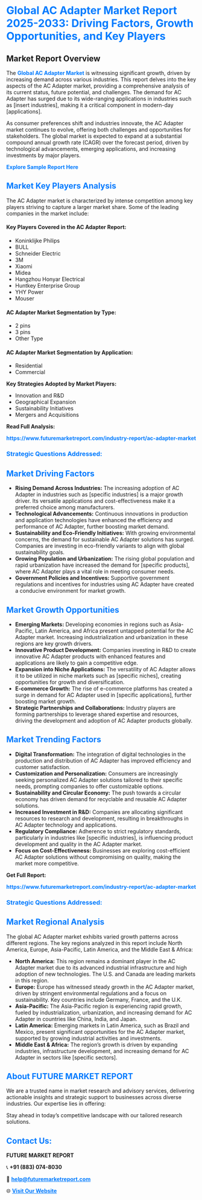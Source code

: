 <h1 style="color: #007BFF;">Global AC Adapter Market Report 2025-2033: Driving Factors, Growth Opportunities, and Key Players</h1>

<section id="overview">
<h2>Market Report Overview</h2>
<p>The <a href="https://www.futuremarketreport.com/industry-report/ac-adapter-market" style="color: #007BFF; text-decoration: none;"><strong>Global AC Adapter Market</strong></a> is witnessing significant growth, driven by increasing demand across various industries. This report delves into the key aspects of the AC Adapter market, providing a comprehensive analysis of its current status, future potential, and challenges. The demand for AC Adapter has surged due to its wide-ranging applications in industries such as [insert industries], making it a critical component in modern-day [applications].</p>
<p>As consumer preferences shift and industries innovate, the AC Adapter market continues to evolve, offering both challenges and opportunities for stakeholders. The global market is expected to expand at a substantial compound annual growth rate (CAGR) over the forecast period, driven by technological advancements, emerging applications, and increasing investments by major players.</p>
</section>

<section id="overview">
<p><a href="https://www.futuremarketreport.com/request-sample/reportId=62350" style="color: #007BFF; text-decoration: none;"><strong>Explore Sample Report Here</strong></a></p>
</section>

<section id="key-players">
<h2 style="color: #007BFF;">Market Key Players Analysis</h2>
<p>The AC Adapter market is characterized by intense competition among key players striving to capture a larger market share. Some of the leading companies in the market include:</p>
<h4>Key Players Covered in the AC Adapter Report:</h4>
<ul><li>Koninklijke Philips</li><li>BULL</li><li>Schneider Electric</li><li>3M</li><li>Xiaomi</li><li>Midea</li><li>Hangzhou Honyar Electrical</li><li>Huntkey Enterprise Group</li><li>YHY Power</li><li>Mouser</li></ul>
<h4>AC Adapter Market Segmentation by Type:</h4>
<ul><li>2 pins</li><li>3 pins</li><li>Other Type</li></ul>

<h4>AC Adapter Market Segmentation by Application:</h4>
<ul><li>Residential</li><li>Commercial</li></ul>
<p><strong>Key Strategies Adopted by Market Players:</strong></p>
<ul>
<li>Innovation and R&D</li>
<li>Geographical Expansion</li>
<li>Sustainability Initiatives</li>
<li>Mergers and Acquisitions</li>
</ul>
</section>

<section>
<p><strong>Read Full Analysis: </strong></p><a href="https://www.futuremarketreport.com/industry-report/ac-adapter-market" style="color: #007BFF; text-decoration: none;"><strong>https://www.futuremarketreport.com/industry-report/ac-adapter-market</strong></a>
<h3 style="color: #007BFF;">Strategic Questions Addressed:</h3>
</section>

<section id="driving-factors">
<h2 style="color: #007BFF;">Market Driving Factors</h2>
<ul>
<li><strong>Rising Demand Across Industries:</strong> The increasing adoption of AC Adapter in industries such as [specific industries] is a major growth driver. Its versatile applications and cost-effectiveness make it a preferred choice among manufacturers.</li>
<li><strong>Technological Advancements:</strong> Continuous innovations in production and application technologies have enhanced the efficiency and performance of AC Adapter, further boosting market demand.</li>
<li><strong>Sustainability and Eco-Friendly Initiatives:</strong> With growing environmental concerns, the demand for sustainable AC Adapter solutions has surged. Companies are investing in eco-friendly variants to align with global sustainability goals.</li>
<li><strong>Growing Population and Urbanization:</strong> The rising global population and rapid urbanization have increased the demand for [specific products], where AC Adapter plays a vital role in meeting consumer needs.</li>
<li><strong>Government Policies and Incentives:</strong> Supportive government regulations and incentives for industries using AC Adapter have created a conducive environment for market growth.</li>
</ul>
</section>

<section id="growth-opportunities">
<h2 style="color: #007BFF;">Market Growth Opportunities</h2>
<ul>
<li><strong>Emerging Markets:</strong> Developing economies in regions such as Asia-Pacific, Latin America, and Africa present untapped potential for the AC Adapter market. Increasing industrialization and urbanization in these regions are key growth drivers.</li>
<li><strong>Innovative Product Development:</strong> Companies investing in R&D to create innovative AC Adapter products with enhanced features and applications are likely to gain a competitive edge.</li>
<li><strong>Expansion into Niche Applications:</strong> The versatility of AC Adapter allows it to be utilized in niche markets such as [specific niches], creating opportunities for growth and diversification.</li>
<li><strong>E-commerce Growth:</strong> The rise of e-commerce platforms has created a surge in demand for AC Adapter used in [specific applications], further boosting market growth.</li>
<li><strong>Strategic Partnerships and Collaborations:</strong> Industry players are forming partnerships to leverage shared expertise and resources, driving the development and adoption of AC Adapter products globally.</li>
</ul>
</section>

<section id="trending-factors">
<h2 style="color: #007BFF;">Market Trending Factors</h2>
<ul>
<li><strong>Digital Transformation:</strong> The integration of digital technologies in the production and distribution of AC Adapter has improved efficiency and customer satisfaction.</li>
<li><strong>Customization and Personalization:</strong> Consumers are increasingly seeking personalized AC Adapter solutions tailored to their specific needs, prompting companies to offer customizable options.</li>
<li><strong>Sustainability and Circular Economy:</strong> The push towards a circular economy has driven demand for recyclable and reusable AC Adapter solutions.</li>
<li><strong>Increased Investment in R&D:</strong> Companies are allocating significant resources to research and development, resulting in breakthroughs in AC Adapter technology and applications.</li>
<li><strong>Regulatory Compliance:</strong> Adherence to strict regulatory standards, particularly in industries like [specific industries], is influencing product development and quality in the AC Adapter market.</li>
<li><strong>Focus on Cost-Effectiveness:</strong> Businesses are exploring cost-efficient AC Adapter solutions without compromising on quality, making the market more competitive.</li>
</ul>
</section>

<section>
<p><strong>Get Full Report: </strong></p><a href="https://www.futuremarketreport.com/industry-report/ac-adapter-market" style="color: #007BFF; text-decoration: none;"><strong>https://www.futuremarketreport.com/industry-report/ac-adapter-market</strong></a>
<h3 style="color: #007BFF;">Strategic Questions Addressed:</h3>
</section>


<section id="regional-analysis">
<h2 style="color: #007BFF;">Market Regional Analysis</h2>
<p>The global AC Adapter market exhibits varied growth patterns across different regions. The key regions analyzed in this report include North America, Europe, Asia-Pacific, Latin America, and the Middle East & Africa:</p>
<ul>
<li><strong>North America:</strong> This region remains a dominant player in the AC Adapter market due to its advanced industrial infrastructure and high adoption of new technologies. The U.S. and Canada are leading markets in this region.</li>
<li><strong>Europe:</strong> Europe has witnessed steady growth in the AC Adapter market, driven by stringent environmental regulations and a focus on sustainability. Key countries include Germany, France, and the U.K.</li>
<li><strong>Asia-Pacific:</strong> The Asia-Pacific region is experiencing rapid growth, fueled by industrialization, urbanization, and increasing demand for AC Adapter in countries like China, India, and Japan.</li>
<li><strong>Latin America:</strong> Emerging markets in Latin America, such as Brazil and Mexico, present significant opportunities for the AC Adapter market, supported by growing industrial activities and investments.</li>
<li><strong>Middle East & Africa:</strong> The region’s growth is driven by expanding industries, infrastructure development, and increasing demand for AC Adapter in sectors like [specific sectors].</li>
</ul>
</section>

<footer>
<h2 style="color: #007BFF;">About FUTURE MARKET REPORT</h2>
<p>We are a trusted name in market research and advisory services, delivering actionable insights and strategic support to businesses across diverse industries. Our expertise lies in offering:</p>

<p>Stay ahead in today’s competitive landscape with our tailored research solutions.</p>

<h2 style="color: #007BFF;">Contact Us:</h2>
<p><strong>FUTURE MARKET REPORT</strong></p>
<p>📞 <strong>+91 (883) 074-8030</strong></p>
<p>📧 <strong><a href="mailto:help@futuremarketreport.com" style="color: #007BFF;">help@futuremarketreport.com</a></strong></p>
<p>🌐 <strong><a href="https://www.futuremarketreport.com/" style="color: #007BFF;">Visit Our Website</a></strong></p>
</footer>